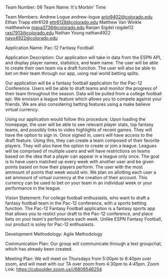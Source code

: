 Team Number: 06
Team Name: It's Morbin' Time

Team Members:
Andrew Logue		andrew-logue	anlo9402@colorado.edu
Ethan Trapp			ettr6128		ettr6128@colorado.edu
Matthew Van Winkle	matthewlvw		mava3736@colorado.edu
Ranjan Sigdel		rsigdel12		rasi7913@colorado.edu
Nathan Young		nathan4922		nayo4922@colorado.edu


Application Name: Pac-12 Fantasy Football

Application Description: Our applicaiton will take in data from the ESPN API, and display player names, statistics, and team name. The user will be able to create their own team via a draft function. The user will also be able to bet on their team through our app, using real world betting splits.

Our application will be a fantasy football application for the Pac-12 Conference. Users will be able to draft teams and monitor the progress of their team throughout the season. Data will be pulled from a college football api. We envision a league feature which allows you to compete against your friends. We are also considering betting features using a make believe virtual currency. 

Using our application would follow this procedure. Upon loading the homepage, the user will be able to see relevant player stats, top fantasy teams, and possibly links to video highlights of recent games. They will have the option to sign in. Once signed in, users will have access to the draft feature. Using this, they can create a team composed of their favorite players. They will also have the option to create or join a league. Leagues will be comprised of multiple users and will have restrictions on teams based on the idea that a player can appear in a league only once. The goal is to have users matched up every week with another user and be given points based on how their players perform. The user with the most ammount of points that week would win. We plan on allotting each user a set ammount of virtual currency at the creation of their account. This currency can be used to bet on your team in an individual week or your performance in the league.  

Vision Statement: For college football enthusiasts, who want to draft a fantasy football team in the Pac-12 conference, with a sports betting function. The Pac-12 Fantasy Football applicaiton is a fantasy sports app that allows you to restict your draft to the Pac-12 conference, and place bets on your team's performance each week. Unlike ESPN Fantasy Football, our product is soley for Pac-12 enthusiasts. 

Development Methodology: Agile Methodology

Communication Plan: Our group will communicate through a text groupchat, which has already been created.

Meeting Plan: We will meet on Thursdays from 5:00pm to 6:40pm over zoom, and will meet with our TA over zoom from 4:30pm to 4:45pm.
Zoom Link: https://cuboulder.zoom.us/j/6808546254
